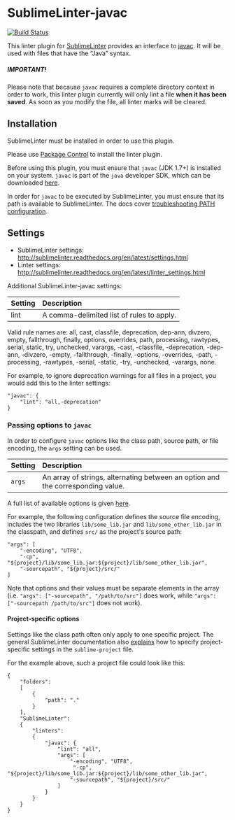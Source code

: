 SublimeLinter-javac
=========================

[![Build Status](https://travis-ci.org/SublimeLinter/SublimeLinter-javac.svg?branch=master)](https://travis-ci.org/SublimeLinter/SublimeLinter-javac)

This linter plugin for [SublimeLinter](https://github.com/SublimeLinter/SublimeLinter) provides an interface to [javac](http://docs.oracle.com/javase/6/docs/technotes/tools/solaris/javac.html). It will be used with files that have the “Java” syntax.

##### IMPORTANT!
Please note that because `javac` requires a complete directory context in order to work, this linter plugin currently will only lint a file **when it has been saved**. As soon as you modify the file, all linter marks will be cleared.

## Installation
SublimeLinter must be installed in order to use this plugin. 

Please use [Package Control](https://packagecontrol.io) to install the linter plugin.

Before using this plugin, you must ensure that `javac` (JDK 1.7+) is installed on your system. `javac` is part of the `java` developer SDK, which can be downloaded [here](http://www.oracle.com/technetwork/java/javase/downloads/index.html).

In order for `javac` to be executed by SublimeLinter, you must ensure that its path is available to SublimeLinter. The docs cover [troubleshooting PATH configuration](http://sublimelinter.readthedocs.io/en/latest/troubleshooting.html#finding-a-linter-executable).

## Settings
- SublimeLinter settings: http://sublimelinter.readthedocs.org/en/latest/settings.html
- Linter settings: http://sublimelinter.readthedocs.org/en/latest/linter_settings.html

Additional SublimeLinter-javac settings:

|Setting|Description|
|:------|:----------|
|lint|A comma-delimited list of rules to apply.|

Valid rule names are: all, cast, classfile, deprecation, dep-ann, divzero, empty, fallthrough, finally, options, overrides, path, processing, rawtypes, serial, static, try, unchecked, varargs, -cast, -classfile, -deprecation, -dep-ann, -divzero, -empty, -fallthrough, -finally, -options, -overrides, -path, -processing, -rawtypes, -serial, -static, -try, -unchecked, -varargs, none.

For example, to ignore deprecation warnings for all files in a project, you would add this to the linter settings:

```
"javac": {
    "lint": "all,-deprecation"
}
```

### Passing options to `javac`

In order to configure `javac` options like the class path, source path, or file encoding,
the `args` setting can be used.

|Setting|Description|
|:------|:----------|
|`args`|An array of strings, alternating between an option and the corresponding value.|

A full list of available options is given [here][1].

For example, the following configuration defines the source file encoding,
includes the two libraries `lib/some_lib.jar` and `lib/some_other_lib.jar`
in the classpath,
and defines `src/` as the project's source path:

```
"args": [
    "-encoding", "UTF8",
    "-cp", "${project}/lib/some_lib.jar:${project}/lib/some_other_lib.jar",
    "-sourcepath", "${project}/src/"
]
```

Note that options and their values must be separate elements in the array
(i.e. `"args": ["-sourcepath", "/path/to/src"]` does work, while
`"args": ["-sourcepath /path/to/src"]` does not work).

#### Project-specific options

Settings like the class path often only apply to one specific project.
The general SublimeLinter documentation also [explains][3] how to specify
project-specific settings in the `sublime-project` file.

For the example above, such a project file could look like this:
```
{
    "folders":
    [
        {
            "path": "."
        }
    ],
    "SublimeLinter":
    {
        "linters":
        {
            "javac": {
                "lint": "all",
                "args": [
                    "-encoding", "UTF8",
                     "-cp", "${project}/lib/some_lib.jar:${project}/lib/some_other_lib.jar",
                    "-sourcepath", "${project}/src/"
                ]
            }
        }
    }
}
```


[1]:http://docs.oracle.com/javase/7/docs/technotes/tools/windows/javac.html
[2]:http://sublimelinter.readthedocs.org/en/latest/settings.html#settings
[3]:http://sublimelinter.readthedocs.org/en/latest/settings.html#project-settings
